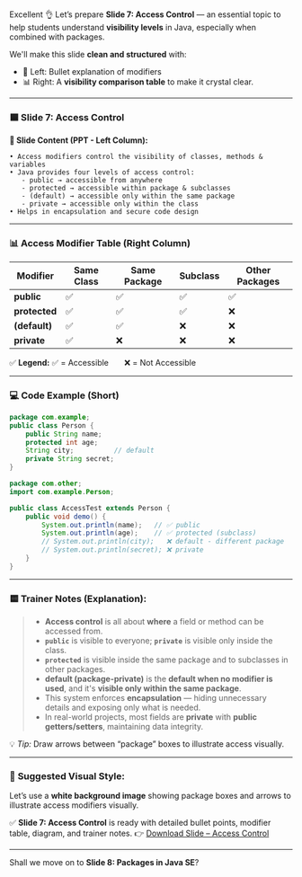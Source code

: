 Excellent 👌
Let’s prepare **Slide 7: Access Control** — an essential topic to help students understand **visibility levels** in Java, especially when combined with packages.

We'll make this slide **clean and structured** with:

* 📝 Left: Bullet explanation of modifiers
* 📊 Right: A **visibility comparison table** to make it crystal clear.

---

### 🟦 **Slide 7: Access Control**

**📝 Slide Content (PPT - Left Column):**

```
• Access modifiers control the visibility of classes, methods & variables  
• Java provides four levels of access control:
   - public → accessible from anywhere
   - protected → accessible within package & subclasses
   - (default) → accessible only within the same package
   - private → accessible only within the class
• Helps in encapsulation and secure code design
```

---

### 📊 **Access Modifier Table (Right Column)**

| Modifier      | Same Class | Same Package | Subclass | Other Packages |
| ------------- | ---------- | ------------ | -------- | -------------- |
| **public**    | ✅          | ✅            | ✅        | ✅              |
| **protected** | ✅          | ✅            | ✅        | ❌              |
| **(default)** | ✅          | ✅            | ❌        | ❌              |
| **private**   | ✅          | ❌            | ❌        | ❌              |

✅ **Legend:**
✅ = Accessible  ❌ = Not Accessible

---

### 💻 **Code Example (Short)**

```java
package com.example;
public class Person {
    public String name;
    protected int age;
    String city;          // default
    private String secret;
}
```

```java
package com.other;
import com.example.Person;

public class AccessTest extends Person {
    public void demo() {
        System.out.println(name);   // ✅ public
        System.out.println(age);    // ✅ protected (subclass)
        // System.out.println(city);   ❌ default - different package
        // System.out.println(secret); ❌ private
    }
}
```

---

### 🟨 **Trainer Notes (Explanation):**

> * **Access control** is all about **where** a field or method can be accessed from.
> * **`public`** is visible to everyone; **`private`** is visible only inside the class.
> * **`protected`** is visible inside the same package and to subclasses in other packages.
> * **default (package-private)** is the **default when no modifier is used**, and it's **visible only within the same package**.
> * This system enforces **encapsulation** — hiding unnecessary details and exposing only what is needed.
> * In real-world projects, most fields are **private** with **public getters/setters**, maintaining data integrity.

💡 *Tip:* Draw arrows between “package” boxes to illustrate access visually.

---

### 📸 **Suggested Visual Style:**

Let’s use a **white background image** showing package boxes and arrows to illustrate access modifiers visually.


✅ **Slide 7: Access Control** is ready with detailed bullet points, modifier table, diagram, and trainer notes.
👉 [Download Slide – Access Control](sandbox:/mnt/data/A_PowerPoint_presentation_slide_titled_%22Access_Con.png)

---

Shall we move on to **Slide 8: Packages in Java SE**?
